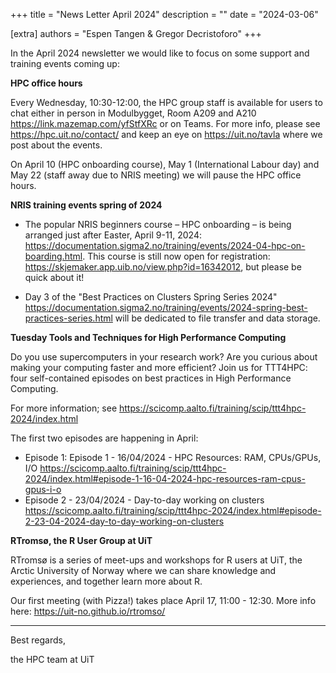 +++
title = "News Letter April 2024"
description = ""
date = "2024-03-06"

[extra] 
authors = "Espen Tangen & Gregor Decristoforo"
+++

In the April 2024 newsletter we would like to focus on some support and training events coming up:


**HPC office hours**

Every Wednesday, 10:30-12:00, the HPC group staff is available for users to chat either in person in Modulbygget, Room A209 and A210 <https://link.mazemap.com/yfStfXRc>
or on Teams. For more info, please see <https://hpc.uit.no/contact/> and keep an eye on <https://uit.no/tavla> where we post about the events.

On April 10 (HPC onboarding course), May 1 (International Labour day) and May 22 (staff away due to NRIS meeting) we will pause the HPC office hours.

**NRIS training events spring of 2024**

- The popular NRIS beginners course – HPC onboarding – is being arranged just after Easter, April 9-11, 2024:
<https://documentation.sigma2.no/training/events/2024-04-hpc-on-boarding.html>. This course is still now open for registration: <https://skjemaker.app.uib.no/view.php?id=16342012>, but please be quick about it!

- Day 3 of the "Best Practices on Clusters Spring Series 2024" <https://documentation.sigma2.no/training/events/2024-spring-best-practices-series.html> will be dedicated to file transfer and data storage.

**Tuesday Tools and Techniques for High Performance Computing**

Do you use supercomputers in your research work? Are you curious about making your computing faster and more efficient? Join us for TTT4HPC: four self-contained episodes on best practices in High Performance Computing.

For more information; see <https://scicomp.aalto.fi/training/scip/ttt4hpc-2024/index.html>

The first two episodes are happening in April:
- Episode 1: Episode 1 - 16/04/2024 - HPC Resources: RAM, CPUs/GPUs, I/O <https://scicomp.aalto.fi/training/scip/ttt4hpc-2024/index.html#episode-1-16-04-2024-hpc-resources-ram-cpus-gpus-i-o>
- Episode 2 - 23/04/2024 - Day-to-day working on clusters <https://scicomp.aalto.fi/training/scip/ttt4hpc-2024/index.html#episode-2-23-04-2024-day-to-day-working-on-clusters>

**RTromsø, the R User Group at UiT**

RTromsø is a series of meet-ups and workshops for R users at UiT, the Arctic University of Norway where we can share knowledge and experiences, and together learn more about R.

Our first meeting (with Pizza!) takes place April 17, 11:00 - 12:30. More info here: <https://uit-no.github.io/rtromso/>

_______

Best regards,

the HPC team at UiT
